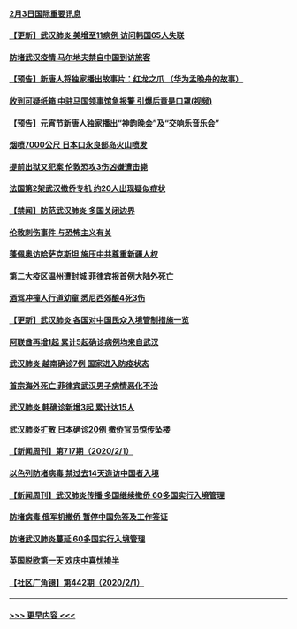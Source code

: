#### [2月3日国际重要讯息](../pages/prog202/a102767896.md?t=02031855) 
#### [【更新】武汉肺炎 美增至11病例 访问韩国65人失联](../pages/prog202/a102758911.md?t=02031855) 
#### [防堵武汉疫情 马尔地夫禁自中国到访旅客](../pages/prog202/a102767847.md?t=02031855) 
#### [【预告】新唐人将独家播出故事片：红龙之爪 （华为孟晚舟的故事）](../pages/prog202/a102767728.md?t=02031855) 
#### [收到可疑纸箱 中驻马国领事馆急报警 引爆后竟是口罩(视频)](../pages/prog202/a102767695.md?t=02031855) 
#### [【预告】元宵节新唐人独家播出“神韵晚会”及“交响乐音乐会”](../pages/prog202/a102767674.md?t=02031855) 
#### [烟喷7000公尺 日本口永良部岛火山喷发](../pages/prog202/a102767687.md?t=02031855) 
#### [提前出狱又犯案 伦敦恐攻3伤凶嫌遭击毙](../pages/prog202/a102767635.md?t=02031855) 
#### [法国第2架武汉撤侨专机 约20人出现疑似症状](../pages/prog202/a102767617.md?t=02031855) 
#### [【禁闻】防范武汉肺炎  多国关闭边界](../pages/prog202/a102767542.md?t=02031855) 
#### [伦敦刺伤事件 与恐怖主义有关](../pages/prog202/a102767509.md?t=02031855) 
#### [蓬佩奥访哈萨克斯坦 施压中共尊重新疆人权](../pages/prog202/a102767395.md?t=02031855) 
#### [第二大疫区温州遭封城 菲律宾报首例大陆外死亡](../pages/prog202/a102767388.md?t=02031855) 
#### [酒驾冲撞人行道幼童 悉尼西郊酿4死3伤](../pages/prog202/a102767238.md?t=02031855) 
#### [【更新】武汉肺炎 各国对中国民众入境管制措施一览](../pages/prog202/a102767170.md?t=02031855) 
#### [阿联酋再增1起 累计5起确诊病例均来自武汉](../pages/prog202/a102767207.md?t=02031855) 
#### [武汉肺炎 越南确诊7例 国家进入防疫状态](../pages/prog202/a102767186.md?t=02031855) 
#### [首宗海外死亡 菲律宾武汉男子病情恶化不治](../pages/prog202/a102767150.md?t=02031855) 
#### [武汉肺炎 韩确诊新增3起 累计达15人](../pages/prog202/a102767132.md?t=02031855) 
#### [武汉肺炎扩散 日本确诊20例 撤侨官员惊传坠楼](../pages/prog202/a102767109.md?t=02031855) 
#### [【新闻周刊】第717期（2020/2/1）](../pages/prog202/a102767114.md?t=02031855) 
#### [以色列防堵病毒 禁过去14天造访中国者入境](../pages/prog202/a102767091.md?t=02031855) 
#### [【新闻周刊】武汉肺炎传播 多国继续撤侨 60多国实行入境管理](../pages/prog202/a102767044.md?t=02031855) 
#### [防堵病毒 俄军机撤侨 暂停中国免签及工作签证](../pages/prog202/a102767084.md?t=02031855) 
#### [防堵武汉肺炎蔓延 60多国实行入境管理](../pages/prog202/a102766756.md?t=02031855) 
#### [英国脱欧第一天 欢庆中喜忧掺半](../pages/prog202/a102766971.md?t=02031855) 
#### [【社区广角镜】第442期（2020/2/1）](../pages/prog202/a102766826.md?t=02031855) 

----
#### [ >>> 更早内容 <<< ](../indexes/prog202-earlier.md)
